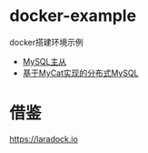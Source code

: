 # docker-example
docker搭建环境示例

- [MySQL主从](https://github.com/zuoshuwen/docker-example/tree/master/mysql_master_slave)
- [基于MyCat实现的分布式MySQL](https://github.com/zuoshuwen/docker-example/tree/master/mycat)

# 借鉴
https://laradock.io